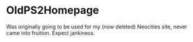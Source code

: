 # OldPS2Homepage
Was originally going to be used for my (now deleted) Neocities site, never came into fruition. Expect jankiness.
